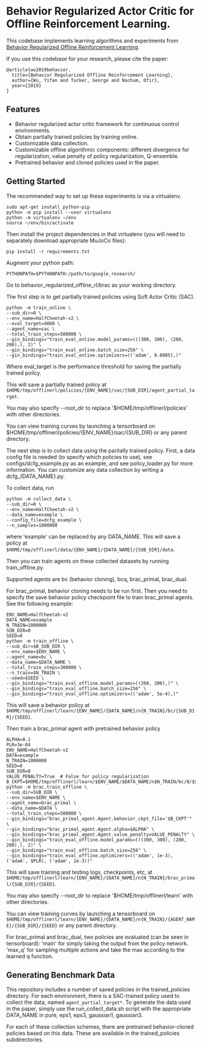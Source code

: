 # Behavior Regularized Actor Critic for Offline Reinforcement Learning.

This codebase implements learning algorithms and experiments from [Behavior Regularized Offline Reinforcement Learning](https://openreview.net/forum?id=BJg9hTNKPH).


If you use this codebase for your research, please cite the paper:

```
@article{wu2019behavior,
  title={Behavior Regularized Offline Reinforcement Learning},
  author={Wu, Yifan and Tucker, George and Nachum, Ofir},
  year={2019}
}
```

## Features

*   Behavior regularized actor critic framework for continuous control environments.
*   Obtain partially trained policies by training online.
*   Customizable data collection.
*   Customizable offline algorithmic components: different divergence for regularization, value penalty of policy regularization, Q-ensemble.
*   Pretrained behavior and cloned policies used in the paper.


## Getting Started

The recommended way to set up these experiments is via a virtualenv.

```
sudo apt-get install python-pip
python -m pip install --user virtualenv
python -m virtualenv ~/env
source ~/env/bin/activate
```

Then install the project dependencies in that virtualenv (you will need to
separately download appropriate MuJoCo files):

```
pip install -r requirements.txt
```

Augment your python path:
```
PYTHONPATH=$PYTHONPATH:/path/to/google_research/
```

Go to behavior_regularized_offline_rl/brac as your working directory.

The first step is to get partially trained policies using Soft Actor Critic (SAC).

```
python -m train_online \
--sub_dir=0 \
--env_name=HalfCheetah-v2 \
--eval_target=4000 \
--agent_name=sac \
--total_train_steps=500000 \
--gin_bindings="train_eval_online.model_params=(((300, 300), (200, 200),), 2)" \
--gin_bindings="train_eval_online.batch_size=256" \
--gin_bindings="train_eval_online.optimizers=(('adam', 0.0005),)"
```

Where eval_target is the performance threshold for saving the partially trained policy.

This will save a partially trained policy at
`$HOME/tmp/offlinerl/policies/{ENV_NAME}/sac/{SUB_DIR}/agent_partial_target`.

You may also specify --root_dir to replace '$HOME/tmp/offlinerl/policies' with other directories.

You can view training curves by launching a tensorboard on $HOME/tmp/offlinerl/policies/{ENV_NAME}/sac/{SUB_DIR} or any parent directory.


The next step is to collect data using the paritally trained policy. First, a data config file is needed (to specify which policies to use), see configs/dcfg_example.py as an example, and see policy_loader.py for more information. You can customize any data collection by writing a dcfg_{DATA_NAME}.py.

To collect data, run

```
python -m collect_data \
--sub_dir=0 \
--env_name=HalfCheetah-v2 \
--data_name=example \
--config_file=dcfg_example \
--n_samples=1000000
```

where 'example' can be replaced by any DATA_NAME.
This will save a policy at
`$HOME/tmp/offlinerl/data/{ENV_NAME}/{DATA_NAME}/{SUB_DIR}/data`.


Then you can train agents on these collected datasets by running train_offline.py.

Supported agents are
bc (behavior cloning), bcq, brac_primal, brac_dual.

For brac_primal, behavior cloning needs to be run first. Then you need to specify the save behavior policy checkpoint file to train brac_primal agents. See the following example:

```
ENV_NAME=HalfCheetah-v2
DATA_NAME=example
N_TRAIN=1000000
SUB_DIR=0
SEED=0
python -m train_offline \
--sub_dir=$B_SUB_DIR \
--env_name=$ENV_NAME \
--agent_name=bc \
--data_name=$DATA_NAME \
--total_train_steps=300000 \
--n_train=$N_TRAIN \
--seed=$SEED \
--gin_bindings="train_eval_offline.model_params=((200, 200),)" \
--gin_bindings="train_eval_offline.batch_size=256" \
--gin_bindings="train_eval_offline.optimizers=(('adam', 5e-4),)"
```

This will save a behavior policy at
`$HOME/tmp/offlinerl/learn/{ENV_NAME}/{DATA_NAME}/n{N_TRAIN}/bc/{SUB_DIR}/{SEED}`.

Then train a brac_primal agent with pretrained behavior policy

```
ALPHA=0.1
PLR=3e-04
ENV_NAME=HalfCheetah-v2
DATA=example
N_TRAIN=1000000
SEED=0
SUB_DIR=0
VALUE_PENALTY=True  # False for policy regularization
B_CKPT=$HOME/tmp/offlinerl/learn/$ENV_NAME/$DATA_NAME/n$N_TRAIN/bc/0/$SEED/agent_behavior
python -m brac.train_offline \
--sub_dir=SUB_DIR \
--env_name=$ENV_NAME \
--agent_name=brac_primal \
--data_name=$DATA \
--total_train_steps=500000 \
--gin_bindings="brac_primal_agent.Agent.behavior_ckpt_file='$B_CKPT'" \
--gin_bindings="brac_primal_agent.Agent.alpha=$ALPHA" \
--gin_bindings="brac_primal_agent.Agent.value_penalty=VALUE_PENALTY" \
--gin_bindings="train_eval_offline.model_params=(((300, 300), (200, 200),), 2)" \
--gin_bindings="train_eval_offline.batch_size=256" \
--gin_bindings="train_eval_offline.optimizers=(('adam', 1e-3), ('adam', $PLR), ('adam', 1e-3))"
```


This will save training and testing logs, checkpoints, etc, at
`$HOME/tmp/offlinerl/learn/{ENV_NAME}/{DATA_NAME}/n{N_TRAIN}/brac_primal/{SUB_DIR}/{SEED}`.

You may also specify --root_dir to replace '$HOME/tmp/offlinerl/learn' with other directories.

You can view training curves by launching a tensorboard on `$HOME/tmp/offlinerl/learn/{ENV_NAME}/{DATA_NAME}/n{N_TRAIN}/{AGENT_NAME}/{SUB_DIR}/{SEED}` or any parent directory.

For brac_primal and brac_dual, two policies are evaluated (can be seen in tensorboard): 'main' for simply taking the output from the policy network. 'max_q' for sampling multiple actions and take the max according to the learned q function.


## Generating Benchmark Data

This repository includes a number of saved policies in the trained_policies
directory. For each environment, there is a SAC-trained policy used to collect
the data, named `agent_partial_target*`. To generate the data used in the paper,
simply use the run_collect_data.sh script with the appropriate DATA_NAME in
pure, eps1, eps3, gaussian1, gaussian3.

For each of these collection schemes, there are pretrained behavior-cloned
policies based on this data. These are available in the trained_policies
subdirectories.
